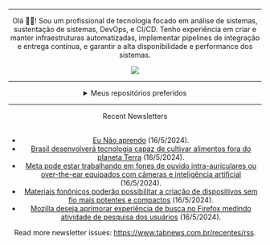 <div align="center">
<hr>
<p>Olá 👋🏾! Sou um profissional de tecnologia focado em análise de sistemas, sustentação de sistemas, DevOps, e CI/CD. Tenho experiência em criar e manter infraestruturas automatizadas, implementar pipelines de integração e entrega contínua, e garantir a alta disponibilidade e performance dos sistemas.</p>
  <img src="https://media.giphy.com/media/yAGIvCiwPJn5C/giphy.gif">
<hr>
  <details>
  <summary>Meus repositórios preferidos</summary>
  <br />
  Alguns dos meus melhores repositórios:
  <br />
<br />
  <ul><li><a href=https://github.com/RxJSVini/aluratube target="_blank" rel="noopener noreferrer">RxJSVini/aluratube</a> (<b>0</b> ✨ and <b>0</b> 🍴): Aluratube - Desenvolvido durante a imersão React da Alura no final de 2022</li><li><a href=https://github.com/RxJSVini/nlw-ia target="_blank" rel="noopener noreferrer">RxJSVini/nlw-ia</a> (<b>0</b> ✨ and <b>0</b> 🍴): Projeto desenvolvido durante a NLW IA - Usando a API da OPENAI</li>
<li>More coming soon :).</li>
</ul>
  </details>
  <hr/>
    <summary>Recent Newsletters</summary>
  <br />
  <ul>
    <li><a href=https://www.tabnews.com.br/PO1son/eu-nao-aprendo target="_blank" rel="noopener noreferrer">Eu Não aprendo</a> (16/5/2024).</li><li><a href=https://www.tabnews.com.br/NewsletterOficial/brasil-desenvolvera-tecnologia-capaz-de-cultivar-alimentos-fora-do-planeta-terra target="_blank" rel="noopener noreferrer">Brasil desenvolverá tecnologia capaz de cultivar alimentos fora do planeta Terra</a> (16/5/2024).</li><li><a href=https://www.tabnews.com.br/NewsletterOficial/meta-pode-estar-trabalhando-em-fones-de-ouvido-intra-auriculares-ou-over-the-ear-equipados-com-cameras-e-inteligencia-artificial target="_blank" rel="noopener noreferrer">Meta pode estar trabalhando em fones de ouvido intra-auriculares ou over-the-ear equipados com câmeras e inteligência artificial</a> (16/5/2024).</li><li><a href=https://www.tabnews.com.br/NewsletterOficial/materiais-fononicos-poderao-possibilitar-a-criacao-de-dispositivos-sem-fio-mais-potentes-e-compactos target="_blank" rel="noopener noreferrer">Materiais fonônicos poderão possibilitar a criação de dispositivos sem fio mais potentes e compactos</a> (16/5/2024).</li><li><a href=https://www.tabnews.com.br/NewsletterOficial/mozilla-deseja-aprimorar-experiencia-de-busca-no-firefox-medindo-atividade-de-pesquisa-dos-usuarios target="_blank" rel="noopener noreferrer">Mozilla deseja aprimorar experiência de busca no Firefox medindo atividade de pesquisa dos usuários</a> (16/5/2024).</li>
  </ul>
<p>Read more newsletter issues: <a href="https://www.tabnews.com.br/recentes/rss">https://www.tabnews.com.br/recentes/rss</a>.</p>
  </details>

